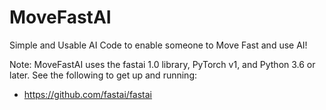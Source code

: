 # MoveFastAI
Simple and Usable AI Code to enable someone to Move Fast and use AI!

Note: MoveFastAI uses the fastai 1.0 library, PyTorch v1, and Python 3.6 or later. See the following to get up and running:
* https://github.com/fastai/fastai
